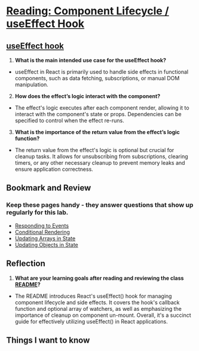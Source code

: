 #  [Reading: Component Lifecycle / useEffect Hook](https://github.com/codefellows/seattle-code-javascript-401d59/tree/main/class-06)

## [useEffect hook](https://react.dev/reference/react/useEffect#reference)
1. **What is the main intended use case for the useEffect hook?**
* useEffect in React is primarily used to handle side effects in functional components, such as data fetching, subscriptions, or manual DOM manipulation.
2. **How does the effect’s logic interact with the component?**
* The effect's logic executes after each component render, allowing it to interact with the component's state or props. Dependencies can be specified to control when the effect re-runs.
3. **What is the importance of the return value from the effect’s logic function?**
* The return value from the effect's logic is optional but crucial for cleanup tasks. It allows for unsubscribing from subscriptions, clearing timers, or any other necessary cleanup to prevent memory leaks and ensure application correctness.

## Bookmark and Review
### Keep these pages handy - they answer questions that show up regularly for this lab.
* [Responding to Events](https://react.dev/learn/responding-to-events)
* [Conditional Rendering](https://react.dev/learn/conditional-rendering)
* [Updating Arrays in State](https://react.dev/learn/updating-arrays-in-state)
* [Updating Objects in State](https://react.dev/learn/updating-objects-in-state)

## Reflection
1. **What are your learning goals after reading and reviewing the class [README](https://codefellows.github.io/code-401-javascript-guide/curriculum/class-28/)?**
* The README introduces React's useEffect() hook for managing component lifecycle and side effects. It covers the hook's callback function and optional array of watchers, as well as emphasizing the importance of cleanup on component un-mount. Overall, it's a succinct guide for effectively utilizing useEffect() in React applications.

## Things I want to know






